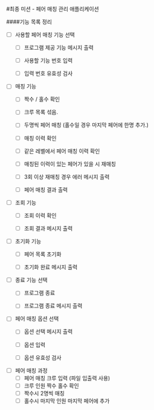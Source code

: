 #최종 미션 - 페어 매칭 관리 애플리케이션

####기능 목록 정리
-[ ] 사용할 페어 매칭 기능 선택
  -[ ] 프로그램 제공 기능 메시지 출력
  -[ ] 사용할 기능 번호 입력
  -[ ] 입력 번호 유효성 검사


-[ ] 매칭 기능 
  -[ ] 짝수 / 홀수 확인
  -[ ] 크루 목록 섞음.
  -[ ] 두명씩 페어 매칭 (홀수일 경우 마지막 페어에 한명 추가.)
  -[ ] 매칭 이력 확인
  -[ ] 같은 레벨에서 페어 매칭 이력 확인
  -[ ] 매칭된 이력이 있는 페어가 있을 시 재매칭
  -[ ] 3회 이상 재매칭 경우 에러 메시지 출력
  -[ ] 페어 매칭 결과 출력


-[ ] 조회 기능 
  -[ ] 조회 이력 확인
  -[ ] 조회 결과 메시지 출력


-[ ] 초기화 기능 
  -[ ] 페어 목록 초기화
  -[ ] 초기화 완료 메시지 출력


-[ ] 종료 기능 선택
  -[ ] 프로그램 종료
  -[ ] 프로그램 종료 메시지 출력


-[ ] 페어 매칭 옵션 선택
  -[ ] 옵션 선택 메시지 출력
  -[ ] 옵션 입력
  -[ ] 옵션 유효성 검사


-[ ] 페어 매칭 과정
  -[ ] 페어 매칭 크루 입력 (파일 입출력 사용)
  -[ ] 크루 인원 짝수 홀수 확인
  -[ ] 짝수시 2명씩 매칭
  -[ ] 홀수시 마지막 인원 마지막 페어에 추가
